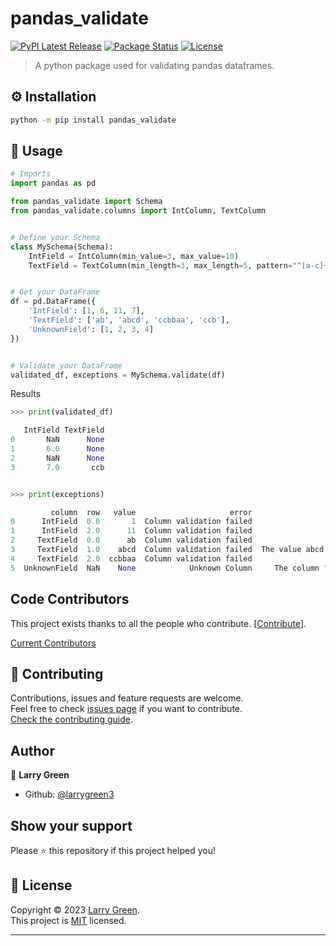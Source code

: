 # pandas_validate

<!-- Badges -->
[![PyPI Latest Release](https://img.shields.io/pypi/v/pandas-validate.svg)](https://pypi.org/project/pandas-validate/)
[![Package Status](https://img.shields.io/pypi/status/pandas-validate.svg)](https://pypi.org/project/pandas-validate/)
[![License](https://img.shields.io/pypi/l/pandas-validate.svg)](https://github.com/larrygreen3/pandas-validate/blob/main/LICENSE)

> A python package used for validating pandas dataframes.


## ⚙️ Installation
```sh
python -m pip install pandas_validate
```


## 🚀 Usage

```python
# Imports
import pandas as pd

from pandas_validate import Schema
from pandas_validate.columns import IntColumn, TextColumn


# Define your Schema
class MySchema(Schema):
	IntField = IntColumn(min_value=3, max_value=10)
	TextField = TextColumn(min_length=3, max_length=5, pattern="^[a-c]+$")


# Get your DataFrame
df = pd.DataFrame({
	'IntField': [1, 6, 11, 7],
	'TextField': ['ab', 'abcd', 'ccbbaa', 'ccb'],
	'UnknownField': [1, 2, 3, 4]
})


# Validate your DataFrame
validated_df, exceptions = MySchema.validate(df)
```

Results
```python
>>> print(validated_df)

   IntField TextField
0       NaN      None
1       6.0      None
2       NaN      None
3       7.0       ccb


>>> print(exceptions)

         column  row   value                     error                                      error_details
0      IntField  0.0       1  Column validation failed                                    The value 1 < 3
1      IntField  2.0      11  Column validation failed                                  The value 11 < 10
2     TextField  0.0      ab  Column validation failed                          The value ab is too short
3     TextField  1.0    abcd  Column validation failed  The value abcd does not match the regular expr...
4     TextField  2.0  ccbbaa  Column validation failed                       The value ccbbaa is too long
5  UnknownField  NaN    None            Unknown Column     The column "UnknownField" is not in the Schema

```



## Code Contributors

This project exists thanks to all the people who contribute. [[Contribute](CONTRIBUTING.md)].

[Current Contributors](https://github.com/larrygreen3/pandas-validate/graphs/contributors)


## 🤝 Contributing

Contributions, issues and feature requests are welcome.<br />
Feel free to check [issues page](https://github.com/larrygreen3/pandas-validate/issues) if you want to contribute.<br />
[Check the contributing guide](CONTRIBUTING.md).<br />

## Author

👤 **Larry Green**

- Github: [@larrygreen3](https://github.com/larrygreen3)

## Show your support

Please ⭐️ this repository if this project helped you!


## 📝 License

Copyright © 2023 [Larry Green](https://github.com/larrygreen3).<br />
This project is [MIT](https://github.com/larrygreen3/pandas-validate/blob/master/LICENSE) licensed.

---